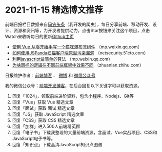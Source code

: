 # 2021-11-15 精选博文推荐

前端日报栏目数据来自[码农头条](http://hao.caibaojian.com.cn/)（我开发的爬虫），每日分享前端、移动开发、设计、资源和资讯等，为开发者提供动力，点击Star按钮来关注这个项目，点击Watch来收听每日的更新[Github主页](https://github.com/kujian/frontendDaily)
* [使用 Vue 从零开始手写一个猫咪瀑布流组件](https://mp.weixin.qq.com/s?__biz=MzA4Nzg0MDM5Nw==&mid=2247506858&idx=1&sn=b6d35a81e27206307723ef89daa86048) （mp.weixin.qq.com）
* [如何使用JSPanda扫描客户端原型污染漏洞](https://netsecurity.51cto.com/art/202111/690426.htm) （netsecurity.51cto.com）
* [利用javascript做简单的算法](https://mp.weixin.qq.com/s?__biz=MzI5MTQ5NDY1MA==&mid=2247496475&idx=1&sn=081fed6b2ae17e3788f2e9425f35b72b) （mp.weixin.qq.com）
* [为啥同样的逻辑在不同前端框架中效果不同](https://zhuanlan.zhihu.com/p/433096562) （zhuanlan.zhihu.com）

日报维护作者：[前端博客](http://caibaojian.com.cn/) 、 [微博](http://weibo.com/kujian) 和 [微信公众号](https://open.weixin.qq.com/qr/code?username=caibaojian_com)

我的微信公众号：[前端开发博客](https://open.weixin.qq.com/qr/code?username=caibaojian_com)，在后台回复以下关键字可以获取资源。

1. 回复「1024」，领取前端进阶资料，包含小程序、Nodejs、Git等
2. 回复「Vue」获取 Vue 精选文章
3. 回复「面试」获取 面试 精选文章
4. 回复「JS」获取 JavaScript 精选文章
5. 回复「CSS」获取 CSS 精选文章
6. 回复「加群」进入500人前端精英群
7. 回复「电子书」下载我整理的大量前端资源，含面试、Vue实战项目、CSS和JavaScript电子书等。
8. 回复「知识点」下载高清JavaScript知识点图谱